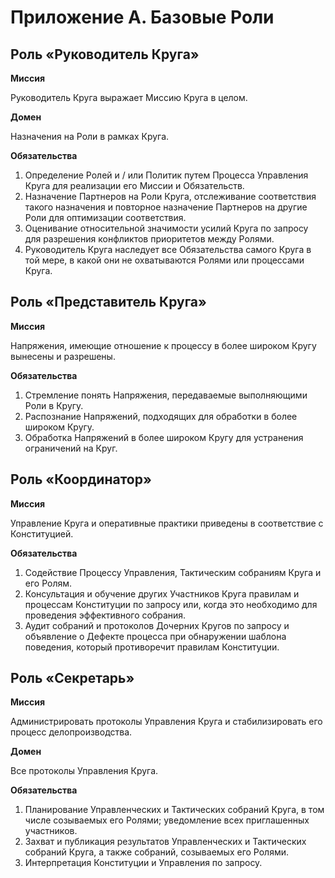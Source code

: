 # Приложение А. Базовые Роли

## Роль «Руководитель Круга»

**Миссия**

Руководитель Круга выражает Миссию Круга в целом.

**Домен**

Назначения на Роли в рамках Круга.

**Обязательства**
1. Определение Ролей и / или Политик путем Процесса Управления Круга для реализации его Миссии и Обязательств.
2. Назначение Партнеров на Роли Круга, отслеживание соответствия такого назначения и повторное назначение Партнеров на другие Роли для оптимизации соответствия.
3. Оценивание относительной значимости усилий Круга по запросу для разрешения конфликтов приоритетов между Ролями.
4. Руководитель Круга наследует все Обязательства самого Круга в той мере, в какой они не охватываются Ролями или процессами Круга.


## Роль «Представитель Круга»

**Миссия**

Напряжения, имеющие отношение к процессу в более широком Кругу вынесены и разрешены.

**Обязательства**
1. Стремление понять Напряжения, передаваемые выполняющими Роли в Кругу.
2. Распознание Напряжений, подходящих для обработки в более широком Кругу.
3. Обработка Напряжений в более широком Кругу для устранения ограничений на Круг.


## Роль «Координатор»

**Миссия**

Управление Круга и оперативные практики приведены в соответствие с Конституцией.

**Обязательства**
1. Содействие Процессу Управления, Тактическим собраниям Круга и его Ролям.
2. Консультация и обучение других Участников Круга правилам и процессам Конституции по запросу или, когда это необходимо для проведения эффективного собрания.
3. Аудит собраний и протоколов Дочерних Кругов по запросу и объявление о Дефекте процесса при обнаружении шаблона поведения, который противоречит правилам Конституции.


## Роль «Секретарь»

**Миссия**

Администрировать протоколы Управления Круга и стабилизировать его процесс делопроизводства.

**Домен**

Все протоколы Управления Круга.

**Обязательства**
1. Планирование Управленческих и Тактических собраний Круга, в том числе созываемых его Ролями; уведомление всех приглашенных участников.
2. Захват и публикация результатов Управленческих и Тактических собраний Круга, а также собраний, созываемых его Ролями.
3. Интерпретация Конституции и Управления по запросу.

